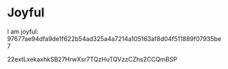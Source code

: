 # Joyful

I am joyful: 97677ae94dfa9de1f622b54ad325a4a7214a105163af8d04f511889f07935be7


22extLxekaxhkSB27HrwXsr7TQzHuTQVzzCZhs2CCQmBSP